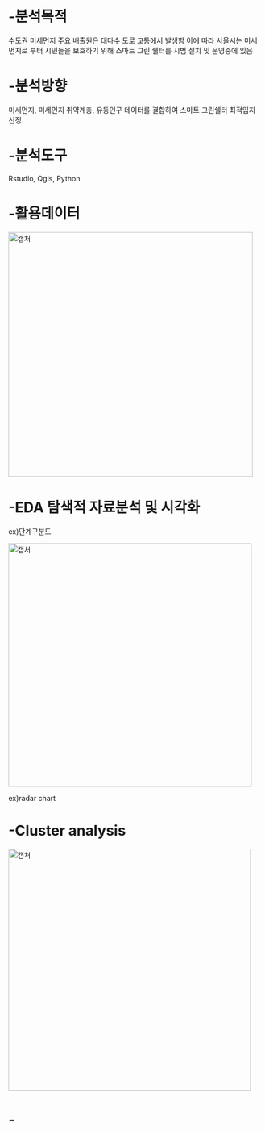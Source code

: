 # -분석목적
   수도권 미세먼지 주요 배출원은 대다수 도로 교통에서 발생함 이에 따라 서울시는
   미세먼지로 부터 시민들을 보호하기 위해 스마트 그린 쉘터를 시범 설치 및 운영중에 있음
   
# -분석방향
   미세먼지, 미세먼지 취약계층, 유동인구 데이터를 결합하여 스마트 그린쉘터 최적입지 선정
   
# -분석도구
   Rstudio, Qgis, Python
   
# -활용데이터
<img width="485" alt="캡처" src="https://user-images.githubusercontent.com/104436260/165535394-3e00b898-7b00-4846-920c-8e9da0de3ae8.PNG">

# -EDA 탐색적 자료분석 및 시각화
ex)단계구분도

<img width="483" alt="캡처" src="https://user-images.githubusercontent.com/104436260/165536443-cac3bc11-fb72-42d7-9084-b44fea896873.PNG">

ex)radar chart

# -Cluster analysis

<img width="481" alt="캡처" src="https://user-images.githubusercontent.com/104436260/165537217-a27e42cf-e0e6-4290-8c39-60da5ccd01b8.PNG">

# -
   
